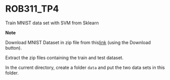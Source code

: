 # ROB311_TP4
Train MNIST data set with SVM from Sklearn

**Note** 

Download MNIST Dataset in zip file from this[link](https://www.kaggle.com/oddrationale/mnist-in-csv) (using the Download button).

Extract the zip files containing the train and test dataset.

In the current directory, create a folder ``data`` and put the two data sets in this folder. 
